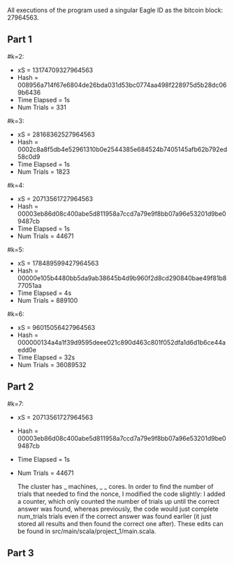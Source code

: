 All executions of the program used a singular Eagle ID as the bitcoin block: 27964563.

## Part 1

#k=2: 
- xS = 13174709327964563
- Hash = 008956a714f67e6804de26bda031d53bc0774aa498f228975d5b28dc069b6436
- Time Elapsed = 1s 
- Num Trials = 331

#k=3:
- xS = 28168362527964563
- Hash = 0002c8a8f5db4e52961310b0e2544385e684524b7405145afb62b792ed58c0d9
- Time Elapsed = 1s
- Num Trials = 1823
  
#k=4:
- xS = 20713561727964563
- Hash = 00003eb86d08c400abe5d811958a7ccd7a79e9f8bb07a96e53201d9be09487cb
- Time Elapsed = 1s
- Num Trials = 44671

#k=5:
- xS = 178489599427964563
- Hash = 00000e105b4480bb5da9ab38645b4d9b960f2d8cd290840bae49f81b877051aa
- Time Elapsed = 4s
- Num Trials = 889100

#k=6:
- xS = 96015056427964563
- Hash = 000000134a4a1f39d9595deee021c890d463c801f052dfa1d6d1b6ce44aedd0e
- Time Elapsed = 32s
- Num Trials = 36089532

## Part 2

#k=7:
- xS = 20713561727964563
- Hash = 00003eb86d08c400abe5d811958a7ccd7a79e9f8bb07a96e53201d9be09487cb
- Time Elapsed = 1s
- Num Trials = 44671

  The cluster has _ machines, _ _ cores. In order to find the number of trials that needed to find the nonce, I modified the code slightly: I added a counter, which only counted the number of trials up until the correct answer was found, whereas previously, the code would just complete num_trials trials even if the correct answer was found earlier (it just stored all results and then found the correct one after). These edits can be found in src/main/scala/project_1/main.scala.

## Part 3
